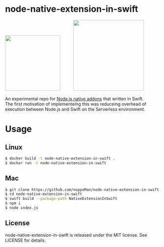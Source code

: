 # node-native-extension-in-swift

<img width="180" src="https://www.shareicon.net/data/512x512/2015/10/06/112654_apple_512x512.png">　　　<img width="230" src="https://nodejs.org/static/images/logos/nodejs-new-pantone-black.png">

An experimental repo for [Node.js native addons](https://nodejs.org/api/addons.html) that written in Swift.  
The first motivation of implementeing this was reduceing overhead of execution between Node.js and Swift on the Serverless environment.

# Usage

## Linux

```sh
$ docker build -t node-native-extension-in-swift .
$ docker run -t node-native-extension-in-swift
```

## Mac

```sh
$ git clone https://github.com/noppoMan/node-native-extension-in-swift.git
$ cd node-native-extension-in-swift
$ swift build --package-path NativeExtensionInSwift
$ npm i
$ node index.js
```

## License
node-native-extension-in-swift is released under the MIT license. See LICENSE for details.
